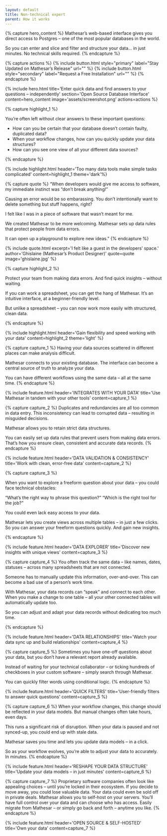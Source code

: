 ```yaml
---
layout: default
title: Non-technical expert
parent: How it works
---
```

{% capture hero_content %}
Mathesar’s web-based interface gives you direct access to Postgres – one of the most popular databases in the world.

So you can enter and slice and filter and structure your data… in just minutes.
No technical skills required.
{% endcapture %}

{% capture actions %}
{% include button.html style="primary" label="Stay Updated on Mathesar’s Release" url="" %}
{% include button.html style="secondary" label="Request a Free Installation" url="" %}
{% endcapture %}

{% include hero.html
title='Enter quick data and find answers to your questions – independently'
section='Open Source Database Interface' content=hero_content
image='assets/screenshot.png' actions=actions %}

{% capture highlight_1 %}

You’re often left without clear answers to these important questions:

- How can you be certain that your database doesn’t contain faulty, duplicated data?
- When your workflow changes, how can you quickly update your data structures?
- How can you see one view of all your different data sources?

{% endcapture %}

{% include highlight.html header='Too many data tools make simple tasks complicated' content=highlight_1 theme='dark'%}

{% capture quote %}
“When developers would give me access to software, my immediate instinct was “don’t break anything!”

Causing an error would be so embarassing. You don’t intentionally want to delete something but stuff happens, right?

I felt like I was in a piece of software that wasn’t meant for me.

We created Mathesar to be more welcoming. Mathesar sets up data rules that protect people from data errors.

It can open up a playground to explore new ideas."
{% endcapture %}

{%
include quote.html
excerpt='I felt like a guest in the developers’ space.'
author='Ghislaine (Mathesar’s Product Designer)'
quote=quote
image='ghislaine.jpg'
%}

{% capture highlight_2 %}

Protect your team from making data errors. And find quick insights – without waiting.

If you can work a spreadsheet, you can get the hang of Mathesar.
It’s an intuitive interface, at a beginner-friendly level.

But unlike a spreadsheet – you can now work more easily with structured, clean data.

{% endcapture %}

{% include highlight.html header='Gain flexibility and speed working with your data' content=highlight_2 theme='light' %}

{% capture capture_1 %}
Having your data sources scattered in different places can make analysis difficult.

Mathesar connects to your existing database. The interface can become a central source of truth to analyze your data.

You can have different workflows using the same data – all at the same time.
{% endcapture %}

{% include feature.html
    header='INTEGRATES WITH YOUR DATA'
    title='Use Mathesar in tandem with your other tools'
    content=capture_1
%}

{% capture capture_2 %}
Duplicates and redundancies are all too common in data entry. This inconsistency can lead to corrupted data – resulting in misguided decisions.

Mathesar allows you to retain strict data structures.

You can easily set up data rules that prevent users from making data errors.
That’s how you ensure clean, consistent and accurate data records.
{% endcapture %}

{% include feature.html
    header='DATA VALIDATION & CONSISTENCY'
    title='Work with clean, error-free data'
    content=capture_2
%}

{% capture capture_3 %}

When you want to explore a freeform question about your data – you could face technical obstacles:

“What’s the right way to phrase this question?”
“Which is the right tool for the job?”

You could even lack easy access to your data.

Mathesar lets you create views across multiple tables – in just a few clicks. So you can answer your freeform questions quickly. And gain new insights.

{% endcapture %}

{% include feature.html
    header='DATA EXPLORER'
    title='Discover new insights with unique views'
    content=capture_3
%}

{% capture capture_4 %}
You often track the same data – like names, dates, statuses – across many spreadsheets that are not connected.

Someone has to manually update this information, over-and-over. This can become a bad use of a person’s work time.

With Mathesar, your data records can “speak” and connect to each other. When you make a change to one table – all your other connected tables will automatically update too.

So you can adjust and adapt your data records without dedicating too much time.

{% endcapture %}

{% include feature.html
    header='DATA RELATIONSHIPS'
    title='Watch your data sync up and build relationships'
    content=capture_4
%}

{% capture capture_5 %}
Sometimes you have one-off questions about your data, but you don’t have a relevant report already available.

Instead of waiting for your technical collaborator – or ticking hundreds of checkboxes in your custom software – simply search through Mathesar.

You can quickly filter words using conditional logic.
{% endcapture %}

{% include feature.html
    header='QUICK FILTERS'
    title='User-friendly filters to answer quick questions'
    content=capture_5
%}

{% capture capture_6 %}
When your workflow changes, this change should be reflected in your data models.
But manual changes often take hours, even days.

This runs a significant risk of disruption. When your data is paused and not synced-up, you could end up with stale data.

Mathesar saves you time and lets you update data models – in a click.

So as your workflow evolves, you’re able to adjust your data to accurately. In minutes.
{% endcapture %}

{% include feature.html
    header='RESHAPE YOUR DATA STRUCTURE'
    title='Update your data models – in just minutes'
    content=capture_6
%}

{% capture capture_7 %}
Proprietary software companies often look like appealing choices – until you’re locked in their ecosystem.
If you decide to move away, you could lose valuable data. Your data could even be sold off in private deals.
Mathesar allows you to self-host on your servers. You’ll
have full control over your data and can choose who has access.
Easily migrate from Mathesar – or simply go back and forth – anytime you like.
{% endcapture %}

{% include feature.html
    header='OPEN SOURCE & SELF-HOSTED'
    title='Own your data'
    content=capture_7
%}
